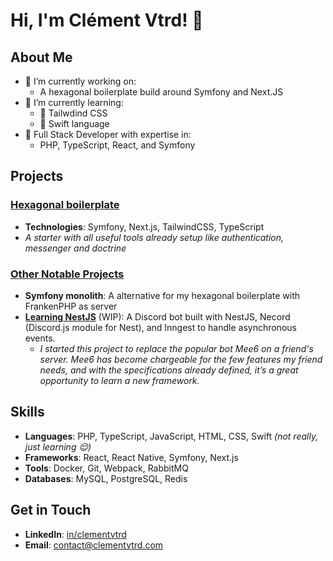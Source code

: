 # Hi, I'm Clément Vtrd! 👋

## About Me

- 🔭 I’m currently working on: 
  - A hexagonal boilerplate build around Symfony and Next.JS
- 🌱 I’m currently learning:
  - 🎨 Tailwdind CSS
  - 📱 Swift language
- 💼 Full Stack Developer with expertise in:
  - PHP, TypeScript, React, and Symfony

## Projects

### [Hexagonal boilerplate](#)
- **Technologies**: Symfony, Next.js, TailwindCSS, TypeScript
- _A starter with all useful tools already setup like authentication, messenger and doctrine_

### [Other Notable Projects](#)
- **Symfony monolith**: A alternative for my hexagonal boilerplate with FrankenPHP as server
- **[Learning NestJS](https://github.com/clementvtrd/docteur-oitson)** (WIP): A Discord bot built with NestJS, Necord (Discord.js module for Nest), and Inngest to handle asynchronous events.
    - _I started this project to replace the popular bot Mee6 on a friend's server. Mee6 has become chargeable for the few features my friend needs, and with the specifications already defined, it’s a great opportunity to learn a new framework._

## Skills

- **Languages**: PHP, TypeScript, JavaScript, HTML, CSS, Swift _(not really, just learning 😌)_
- **Frameworks**: React, React Native, Symfony, Next.js
- **Tools**: Docker, Git, Webpack, RabbitMQ
- **Databases**: MySQL, PostgreSQL, Redis

## Get in Touch

- **LinkedIn**: [in/clementvtrd](https://linkedin.com/in/clementvtrd)
- **Email**: [contact@clementvtrd.com](mailto:contact@clementvtrd.com)

